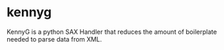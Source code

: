 kennyg
======

KennyG is a python SAX Handler that reduces the amount of boilerplate needed to parse data from XML.


